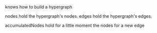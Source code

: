knows how to build a hypergraph

nodes hold the hypergraph's nodes.
edges hold the hypergraph's edges.

accumulatedNodes  hold for a little moment the nodes for a new edge
